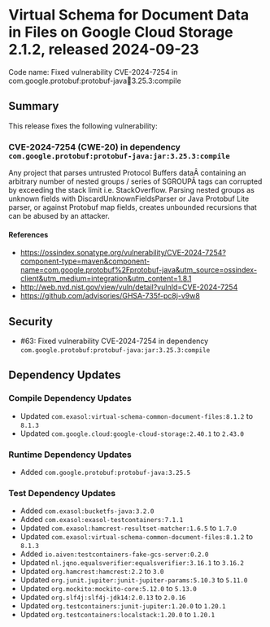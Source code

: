 # Virtual Schema for Document Data in Files on Google Cloud Storage 2.1.2, released 2024-09-23

Code name: Fixed vulnerability CVE-2024-7254 in com.google.protobuf:protobuf-java:jar:3.25.3:compile

## Summary

This release fixes the following vulnerability:

### CVE-2024-7254 (CWE-20) in dependency `com.google.protobuf:protobuf-java:jar:3.25.3:compile`
Any project that parses untrusted Protocol Buffers dataÂ containing an arbitrary number of nested groups / series of SGROUPÂ tags can corrupted by exceeding the stack limit i.e. StackOverflow. Parsing nested groups as unknown fields with DiscardUnknownFieldsParser or Java Protobuf Lite parser, or against Protobuf map fields, creates unbounded recursions that can be abused by an attacker.
#### References
* https://ossindex.sonatype.org/vulnerability/CVE-2024-7254?component-type=maven&component-name=com.google.protobuf%2Fprotobuf-java&utm_source=ossindex-client&utm_medium=integration&utm_content=1.8.1
* http://web.nvd.nist.gov/view/vuln/detail?vulnId=CVE-2024-7254
* https://github.com/advisories/GHSA-735f-pc8j-v9w8

## Security

* #63: Fixed vulnerability CVE-2024-7254 in dependency `com.google.protobuf:protobuf-java:jar:3.25.3:compile`

## Dependency Updates

### Compile Dependency Updates

* Updated `com.exasol:virtual-schema-common-document-files:8.1.2` to `8.1.3`
* Updated `com.google.cloud:google-cloud-storage:2.40.1` to `2.43.0`

### Runtime Dependency Updates

* Added `com.google.protobuf:protobuf-java:3.25.5`

### Test Dependency Updates

* Added `com.exasol:bucketfs-java:3.2.0`
* Added `com.exasol:exasol-testcontainers:7.1.1`
* Updated `com.exasol:hamcrest-resultset-matcher:1.6.5` to `1.7.0`
* Updated `com.exasol:virtual-schema-common-document-files:8.1.2` to `8.1.3`
* Added `io.aiven:testcontainers-fake-gcs-server:0.2.0`
* Updated `nl.jqno.equalsverifier:equalsverifier:3.16.1` to `3.16.2`
* Updated `org.hamcrest:hamcrest:2.2` to `3.0`
* Updated `org.junit.jupiter:junit-jupiter-params:5.10.3` to `5.11.0`
* Updated `org.mockito:mockito-core:5.12.0` to `5.13.0`
* Updated `org.slf4j:slf4j-jdk14:2.0.13` to `2.0.16`
* Updated `org.testcontainers:junit-jupiter:1.20.0` to `1.20.1`
* Updated `org.testcontainers:localstack:1.20.0` to `1.20.1`
